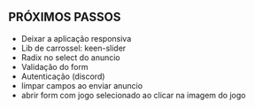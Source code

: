 ## PRÓXIMOS PASSOS

- Deixar a aplicação responsiva
- Lib de carrossel: keen-slider
- Radix no select do anuncio
- Validação do form
- Autenticação (discord)
- limpar campos ao enviar anuncio
- abrir form com jogo selecionado ao clicar na imagem do jogo
